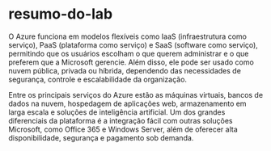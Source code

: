 # resumo-do-lab

O Azure funciona em modelos flexíveis como IaaS (infraestrutura como serviço), PaaS (plataforma como serviço) e SaaS (software como serviço), permitindo que os usuários escolham o que querem administrar e o que preferem que a Microsoft gerencie. Além disso, ele pode ser usado como nuvem pública, privada ou híbrida, dependendo das necessidades de segurança, controle e escalabilidade da organização.

Entre os principais serviços do Azure estão as máquinas virtuais, bancos de dados na nuvem, hospedagem de aplicações web, armazenamento em larga escala e soluções de inteligência artificial. Um dos grandes diferenciais da plataforma é a integração fácil com outras soluções Microsoft, como Office 365 e Windows Server, além de oferecer alta disponibilidade, segurança e pagamento sob demanda.
